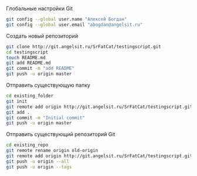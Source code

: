 Глобальные настройки Git
```bash
git config --global user.name "Алексей Богдан"
git config --global user.email "abogdan@angelsit.ru"
```
Создать новый репозиторий
```bash
git clone http://git.angelsit.ru/SrFatCat/testingscript.git
cd testingscript
touch README.md
git add README.md
git commit -m "add README"
git push -u origin master
```

Отправить существующую папку
```bash
cd existing_folder
git init
git remote add origin http://git.angelsit.ru/SrFatCat/testingscript.git
git add .
git commit -m "Initial commit"
git push -u origin master
```

Отправить существующий репозиторий Git
```bash
cd existing_repo
git remote rename origin old-origin
git remote add origin http://git.angelsit.ru/SrFatCat/testingscript.git
git push -u origin --all
git push -u origin --tags
```
